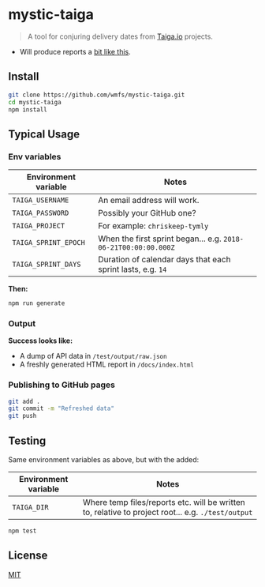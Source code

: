 # mystic-taiga

> A tool for conjuring delivery dates from [Taiga.io](https://taiga.io/) projects.

* Will produce reports a [bit like this](https://wmfs.github.io/mystic-taiga/).

## <a name="install"></a>Install
```bash
git clone https://github.com/wmfs/mystic-taiga.git
cd mystic-taiga
npm install
```

## Typical Usage

### Env variables

| Environment variable  | Notes     |
| --------------------  | --------- |
| `TAIGA_USERNAME`      | An email address will work. |
| `TAIGA_PASSWORD`      | Possibly your GitHub one? |
| `TAIGA_PROJECT`       | For example: `chriskeep-tymly` |
| `TAIGA_SPRINT_EPOCH`  | When the first sprint began... e.g. `2018-06-21T00:00:00.000Z` |
| `TAIGA_SPRINT_DAYS`   | Duration of calendar days that each sprint lasts, e.g. `14` |


**Then:**

```bash
npm run generate
```

### Output

**Success looks like:**

* A dump of API data in `/test/output/raw.json`
* A freshly generated HTML report in `/docs/index.html`

### Publishing to GitHub pages

``` bash
git add .
git commit -m "Refreshed data"
git push
```

## Testing

Same environment variables as above, but with the added:

| Environment variable  | Notes     |
| --------------------  | --------- |
| `TAIGA_DIR`           | Where temp files/reports etc. will be written to, relative to project root... e.g. `./test/output` |

``` bash
npm test
```

## <a name="license"></a>License
[MIT](https://github.com/wmfs/mystic-taiga/blob/master/LICENSE)
